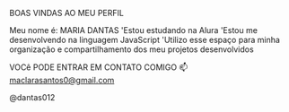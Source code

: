 BOAS VINDAS AO MEU PERFIL                                                                                                                      

Meu nome é: MARIA DANTAS
'Estou estudando na Alura
'Estou me desenvolvendo na linguagem JavaScript
'Utilizo esse espaço para minha organização e compartilhamento dos meu projetos desenvolvidos

VOCê PODE ENTRAR EM CONTATO COMIGO 📫
maclarasantos0@gmail.com

@dantas012
